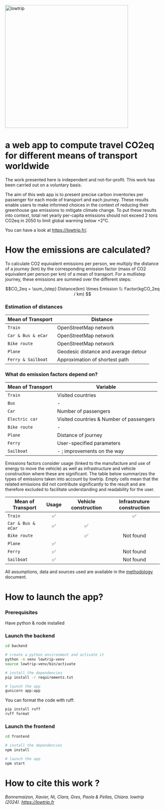 
<img src="./frontend/src/assets/lowtrip_color.png" alt="lowtrip" width="400"/>

# a web app to compute travel CO2eq for different means of transport worldwide

The work presented here is independent and not-for-profit. This work has been carried out on a
voluntary basis.

The aim of this web app is to present precise carbon inventories per passenger for each mode of
transport and each journey. These results enable users to make informed choices in the context of
reducing their greenhouse gas emissions to mitigate climate change. To put these results into context, total net yearly
per-capita emissions should not exceed 2 tons CO2eq in 2050 to limit global warming below +2°C.

You can have a look at https://lowtrip.fr/.

# How the emissions are calculated?

To calculate CO2 equivalent emissions per person, we multiply the distance of a journey (km) by the corresponding emission factor (mass of CO2 equivalent per person per km) of a mean of transport. For a mutlistep journey, these emissions are summed over the different steps:

$$CO_2eq = \sum_{step} Distance(km) \times Emission \\: Factor(kgCO_2eq / km) $$

### Estimation of distances

| Mean of Transport | Distance |
| --- | --- |
| `Train` | OpenStreetMap network |
| `Car & Bus & eCar` | OpenStreetMap network |
| `Bike route` | OpenStreetMap network |
| `Plane` | Geodesic distance and average detour |
| `Ferry & Sailboat` | Approximation of shortest path |

### What do emission factors depend on?

| Mean of Transport | Variable |
| --- | --- |
| `Train` | Visited countries |
| `Bus` | - |
| `Car` | Number of passengers |
| `Electric car` | Visited countries & Number of passengers |
| `Bike route` | - |
| `Plane` | Distance of journey |
| `Ferry` | User-specified parameters |
| `Sailboat` | - ; improvements on the way |

Emissions factors consider usage (linked to the manufacture and use of energy to move the vehicle) as well as infrastructure and vehicle construction where these are significant. The table below summarizes the types of emissions taken into account by lowtrip. Empty cells mean that the related emissions did not contribute significantly to the result and are therefore excluded to facilitate understanding and readability for the user.

| Mean of Transport | Usage | Vehicle construction | Infrastruture construction |
| --- |  :---: |  :---: |  :---: |
| `Train` | :white_check_mark: |  | :white_check_mark: |
| `Car & Bus & eCar` | :white_check_mark: | :white_check_mark: |  |
| `Bike route` | | :white_check_mark: | Not found |
| `Plane` |  :white_check_mark: |  |  |
| `Ferry` |  :white_check_mark: | | Not found |
| `Sailboat` | :white_check_mark: | | Not found |

All assumptions, data and sources used are available in the [methodology](https://github.com/XavB64/lowtrip/blob/main/frontend/src/assets/lowtrip_methodology.pdf) document.

# How to launch the app?

### Prerequisites

Have python & node installed

### Launch the backend

```bash
cd backend

# create a python environment and activate it
python -m venv lowtrip-venv
source lowtrip-venv/bin/activate

# install the dependencies
pip install -r requirements.txt

# launch the app
gunicorn app:app
```

You can format the code with ruff:
```bash
pip install ruff
ruff format
```

### Launch the frontend


```bash
cd frontend

# install the dependencies
npm install

# launch the app
npm start
```

# How to cite this work ?

*Bonnemaizon, Xavier, Ni, Clara, Gres, Paola & Pellas, Chiara. lowtrip (2024). https://lowtrip.fr*
